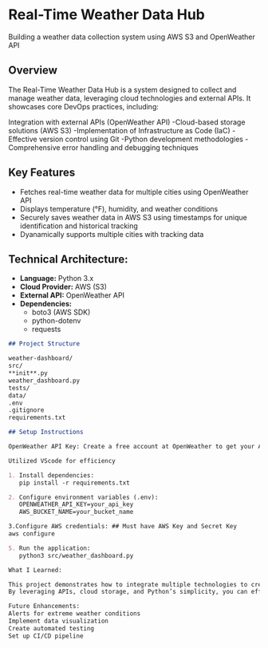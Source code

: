 # Real-Time Weather Data Hub

Building a weather data collection system using AWS S3 and OpenWeather API

## Overview

The Real-Time Weather Data Hub is a system designed to collect and manage weather data, leveraging cloud technologies and external APIs. It showcases core DevOps practices, including:

Integration with external APIs (OpenWeather API)
-Cloud-based storage solutions (AWS S3)
-Implementation of Infrastructure as Code (IaC)
-Effective version control using Git
-Python development methodologies
-Comprehensive error handling and debugging techniques

## Key Features

- Fetches real-time weather data for multiple cities using OpenWeather API
- Displays temperature (°F), humidity, and weather conditions
- Securely saves weather data in AWS S3 using timestamps for unique identification and historical tracking
- Dyanamically supports multiple cities with tracking data

## Technical Architecture:

- **Language:** Python 3.x
- **Cloud Provider:** AWS (S3)
- **External API:** OpenWeather API
- **Dependencies:**
  - boto3 (AWS SDK)
  - python-dotenv
  - requests

```markdown
## Project Structure

weather-dashboard/
src/
**init**.py
weather_dashboard.py
tests/
data/
.env
.gitignore
requirements.txt

## Setup Instructions

OpenWeather API Key: Create a free account at OpenWeather to get your API key.

Utilized VScode for efficiency

1. Install dependencies:
   pip install -r requirements.txt

2. Configure environment variables (.env):
   OPENWEATHER_API_KEY=your_api_key
   AWS_BUCKET_NAME=your_bucket_name

3.Configure AWS credentials: ## Must have AWS Key and Secret Key
aws configure

5. Run the application:
   python3 src/weather_dashboard.py

What I Learned:

This project demonstrates how to integrate multiple technologies to create a robust and scalable Weather Data Collection System.
By leveraging APIs, cloud storage, and Python’s simplicity, you can efficiently collect and store data for further analysis or display.

Future Enhancements:
Alerts for extreme weather conditions
Implement data visualization
Create automated testing
Set up CI/CD pipeline
```
